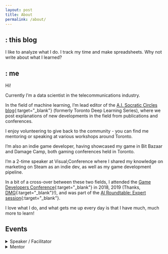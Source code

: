 ```yaml
---
layout: post
title: About
permalink: /about/
---
```


## : this blog

I like to analyze what I do. I track my time and make spreadsheets. Why not write about what I learned?

## : me

Hi!

Currently I’m a data scientist in the telecommunications industry.

In the field of machine learning, I’m lead editor of the [A.I. Socratic Circles blog](https://aisc.a-i.science/blog/){:target="_blank"} (formerly Toronto Deep Learning Series), where we post explanations of new developments in the field from publications and conferences.

I enjoy volunteering to give back to the community - you can find me mentoring or speaking at various workshops around Toronto.

I’m also an indie game developer, having showcased my game in Bit Bazaar and Damage Camp, both gaming conferences held in Toronto.

I’m a 2-time speaker at Visual;Conference where I shared my knowledge on marketing on Steam as an indie dev, as well as my game development pipeline.

In a bit of a cross-over between these two fields, I attended the [Game Developers Conference](https://www.gdconf.com/){:target="_blank"} in 2018, 2019 (Thanks, [DMG](https://dmg.to/){:target="_blank"}!), and was part of the [AI Roundtable: Expert session](http://www.gameai.com/){:target="_blank"}.

I love what I do, and what gets me up every day is that I have much, much more to learn!

## Events

<details>
    <summary>Speaker / Facilitator</summary>

* Speaker, [Big Data Use Cases in Telecommunications](https://www.eventbrite.ca/e/toronto-machine-learning-micro-summit-series-tmls-insurance-telecom-2019-tickets-62285607930)  
* Panelist, [Embracing Open Source in a Large Enterprise](https://www.meetup.com/tordatascience/events/259945153/)  
* Facilitator, [Assessing Modeling Variability in Autonomous Vehicle Accelerated Evaluation](https://aisc.ai.science/events/2019-06-24/)  
* Facilitator, [\[AlphaGo Zero\] Mastering the game of Go without human knowledge](https://aisc.ai.science/events/2019-02-25/)

</details>

<details>
    <summary>Mentor</summary>

* Judge, [Call of Data Hackathon](https://acorntalent.io/callofdata)  
* Mentor, [An Introduction to Artificial Intelligence and Machine Learning](https://www.canadalearningcode.ca/experiences/toronto-chapter-ladies-learning-code-using-data-to-solve-problems-an-introduction-to-artificial-intelligence-and-machine-learning-for-beginners/)  
* Mentor, [An Introduction to Data Visualization with D3.js](https://www.eventbrite.ca/e/ladies-learning-code-an-introduction-to-data-visualization-with-d3js-toronto-registration-51794391419)  
* Mentor, [Data Insights with Python for Beginners](https://www.eventbrite.ca/e/ladies-learning-code-data-insights-with-python-for-beginners-toronto-registration-44651918089)

</details>
